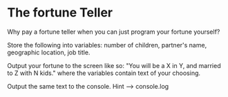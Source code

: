 # The fortune Teller

Why pay a fortune teller when you can just program your fortune yourself?

Store the following into variables: number of children, partner's name, geographic location, job title.

Output your fortune to the screen like so: "You will be a X in Y, and married to Z with N kids." where the variables contain text of your choosing.

Output the same text to the console. Hint --> console.log

